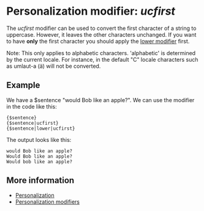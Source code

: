 # Personalization modifier: *ucfirst*

The *ucfirst* modifier can be used to convert the first character of 
a string to uppercase. However, it leaves the other characters unchanged. 
If you want to have **only** the first character you should apply the 
[lower modifier](./personalization-modifiers-lower) first.

Note: This only applies to alphabetic characters. 
'alphabetic' is determined by the current locale. 
For instance, in the default "C" locale characters such as umlaut-a (ä) will not be converted. 

## Example

We have a $sentence "would Bob like an apple?". We can use the modifier in the 
code like this:

    {$sentence}
    {$sentence|ucfirst}
    {$sentence|lower|ucfirst}
    
The output looks like this:

    would Bob like an apple?
    Would Bob like an apple?
    Would bob like an apple?

## More information

* [Personalization](./personalization)
* [Personalization modifiers](./personalization-modifiers)
